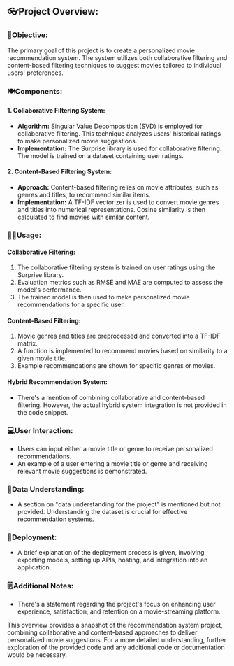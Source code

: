 ## 👓Project Overview:

### 🎯Objective:

The primary goal of this project is to create a personalized movie recommendation system. The system utilizes both collaborative filtering and content-based filtering techniques to suggest movies tailored to individual users' preferences.

### 🍽️Components:

#### 1. Collaborative Filtering System:

- **Algorithm:** Singular Value Decomposition (SVD) is employed for collaborative filtering. This technique analyzes users' historical ratings to make personalized movie suggestions.
- **Implementation:** The Surprise library is used for collaborative filtering. The model is trained on a dataset containing user ratings.

#### 2. Content-Based Filtering System:

- **Approach:** Content-based filtering relies on movie attributes, such as genres and titles, to recommend similar items.
- **Implementation:** A TF-IDF vectorizer is used to convert movie genres and titles into numerical representations. Cosine similarity is then calculated to find movies with similar content.

### 🧑‍🏭Usage:

#### Collaborative Filtering:

1. The collaborative filtering system is trained on user ratings using the Surprise library.
2. Evaluation metrics such as RMSE and MAE are computed to assess the model's performance.
3. The trained model is then used to make personalized movie recommendations for a specific user.

#### Content-Based Filtering:

1. Movie genres and titles are preprocessed and converted into a TF-IDF matrix.
2. A function is implemented to recommend movies based on similarity to a given movie title.
3. Example recommendations are shown for specific genres or movies.

#### Hybrid Recommendation System:

- There's a mention of combining collaborative and content-based filtering. However, the actual hybrid system integration is not provided in the code snippet.

### 💻User Interaction:

- Users can input either a movie title or genre to receive personalized recommendations.
- An example of a user entering a movie title or genre and receiving relevant movie suggestions is demonstrated.

### 🧠Data Understanding:

- A section on "data understanding for the project" is mentioned but not provided. Understanding the dataset is crucial for effective recommendation systems.

### 🚒Deployment:

- A brief explanation of the deployment process is given, involving exporting models, setting up APIs, hosting, and integration into an application.

### 🗒️Additional Notes:

- There's a statement regarding the project's focus on enhancing user experience, satisfaction, and retention on a movie-streaming platform.

This overview provides a snapshot of the recommendation system project, combining collaborative and content-based approaches to deliver personalized movie suggestions. For a more detailed understanding, further exploration of the provided code and any additional code or documentation would be necessary.
